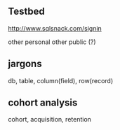 ## Testbed

http://www.sqlsnack.com/signin

other personal other public (?)

## jargons

db, table, column(field), row(record)

## cohort analysis

cohort, acquisition, retention

